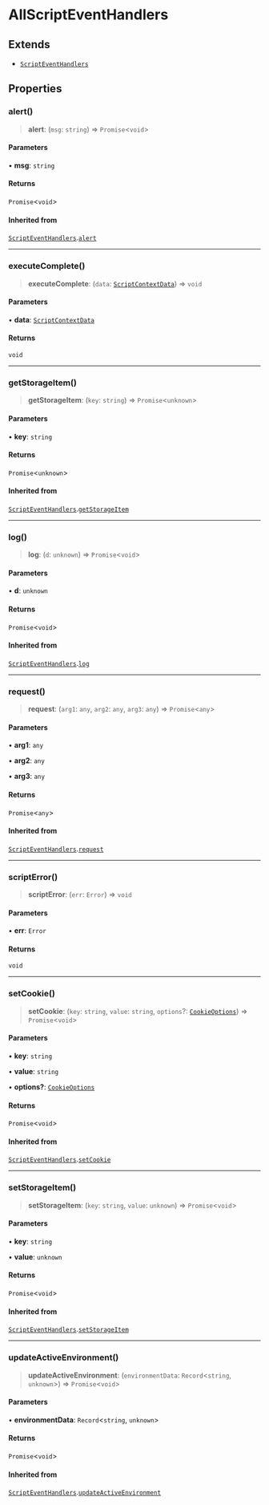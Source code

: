 # AllScriptEventHandlers

## Extends

- [`ScriptEventHandlers`](ScriptEventHandlers.md)

## Properties

### alert()

> **alert**: (`msg`: `string`) => `Promise`\<`void`\>

#### Parameters

• **msg**: `string`

#### Returns

`Promise`\<`void`\>

#### Inherited from

[`ScriptEventHandlers`](ScriptEventHandlers.md).[`alert`](ScriptEventHandlers.md#alert)

***

### executeComplete()

> **executeComplete**: (`data`: [`ScriptContextData`](ScriptContextData.md)) => `void`

#### Parameters

• **data**: [`ScriptContextData`](ScriptContextData.md)

#### Returns

`void`

***

### getStorageItem()

> **getStorageItem**: (`key`: `string`) => `Promise`\<`unknown`\>

#### Parameters

• **key**: `string`

#### Returns

`Promise`\<`unknown`\>

#### Inherited from

[`ScriptEventHandlers`](ScriptEventHandlers.md).[`getStorageItem`](ScriptEventHandlers.md#getstorageitem)

***

### log()

> **log**: (`d`: `unknown`) => `Promise`\<`void`\>

#### Parameters

• **d**: `unknown`

#### Returns

`Promise`\<`void`\>

#### Inherited from

[`ScriptEventHandlers`](ScriptEventHandlers.md).[`log`](ScriptEventHandlers.md#log)

***

### request()

> **request**: (`arg1`: `any`, `arg2`: `any`, `arg3`: `any`) => `Promise`\<`any`\>

#### Parameters

• **arg1**: `any`

• **arg2**: `any`

• **arg3**: `any`

#### Returns

`Promise`\<`any`\>

#### Inherited from

[`ScriptEventHandlers`](ScriptEventHandlers.md).[`request`](ScriptEventHandlers.md#request)

***

### scriptError()

> **scriptError**: (`err`: `Error`) => `void`

#### Parameters

• **err**: `Error`

#### Returns

`void`

***

### setCookie()

> **setCookie**: (`key`: `string`, `value`: `string`, `options`?: [`CookieOptions`](CookieOptions.md)) => `Promise`\<`void`\>

#### Parameters

• **key**: `string`

• **value**: `string`

• **options?**: [`CookieOptions`](CookieOptions.md)

#### Returns

`Promise`\<`void`\>

#### Inherited from

[`ScriptEventHandlers`](ScriptEventHandlers.md).[`setCookie`](ScriptEventHandlers.md#setcookie)

***

### setStorageItem()

> **setStorageItem**: (`key`: `string`, `value`: `unknown`) => `Promise`\<`void`\>

#### Parameters

• **key**: `string`

• **value**: `unknown`

#### Returns

`Promise`\<`void`\>

#### Inherited from

[`ScriptEventHandlers`](ScriptEventHandlers.md).[`setStorageItem`](ScriptEventHandlers.md#setstorageitem)

***

### updateActiveEnvironment()

> **updateActiveEnvironment**: (`environmentData`: `Record`\<`string`, `unknown`\>) => `Promise`\<`void`\>

#### Parameters

• **environmentData**: `Record`\<`string`, `unknown`\>

#### Returns

`Promise`\<`void`\>

#### Inherited from

[`ScriptEventHandlers`](ScriptEventHandlers.md).[`updateActiveEnvironment`](ScriptEventHandlers.md#updateactiveenvironment)
